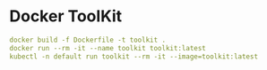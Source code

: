 # Docker ToolKit

```yaml
docker build -f Dockerfile -t toolkit .
docker run --rm -it --name toolkit toolkit:latest
kubectl -n default run toolkit --rm -it --image=toolkit:latest
```
